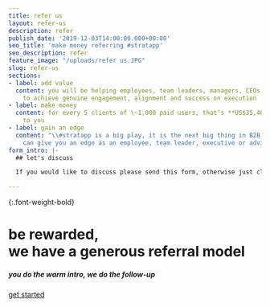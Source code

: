 ```yaml
---
title: refer us
layout: refer-us
description: refer
publish_date: '2019-12-03T14:00:00.000+00:00'
seo_title: 'make money referring #stratapp'
seo_description: refer
feature_image: "/uploads/refer us.JPG"
slug: refer-us
sections:
- label: add value
  content: you will be helping employees, team leaders, managers, CEOs and owners
    to achieve genuine engagement, alignment and success on execution
- label: make money
  content: for every 5 clients of \~1,000 paid users, that’s **US$35,400/year** paid
    to you
- label: gain an edge
  content: "\\#stratapp is a big play, it is the next big thing in B2B SaaS, which
    can give you an edge as an employee, team leader, executive or advisor"
form_intro: |-
  ## let's discuss

  If you would like to discuss please send this form, otherwise just click 'get started' above:

---
```

{:.font-weight-bold}

# be rewarded, <br>we have a generous referral model

##### you do the warm intro, we do the follow-up

<a class="btn btn-primary rounded-pill mt-3" href="https://bit.ly/make-money-referring-stratapp" target="_blank">get started</a>